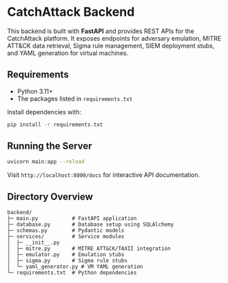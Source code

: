 # CatchAttack Backend

This backend is built with **FastAPI** and provides REST APIs for the CatchAttack platform. It exposes endpoints for adversary emulation, MITRE ATT&CK data retrieval, Sigma rule management, SIEM deployment stubs, and YAML generation for virtual machines.

## Requirements
- Python 3.11+
- The packages listed in `requirements.txt`

Install dependencies with:
```bash
pip install -r requirements.txt
```

## Running the Server
```bash
uvicorn main:app --reload
```
Visit `http://localhost:8000/docs` for interactive API documentation.

## Directory Overview
```
backend/
├─ main.py           # FastAPI application
├─ database.py       # Database setup using SQLAlchemy
├─ schemas.py        # Pydantic models
├─ services/         # Service modules
│  ├─ __init__.py
│  ├─ mitre.py       # MITRE ATT&CK/TAXII integration
│  ├─ emulator.py    # Emulation stubs
│  ├─ sigma.py       # Sigma rule stubs
│  └─ yaml_generator.py # VM YAML generation
└─ requirements.txt  # Python dependencies
```
